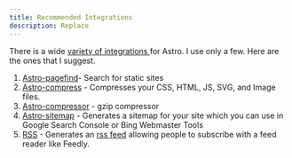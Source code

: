 ```yaml
---
title: Recommended Integrations
description: Replace
---
```

There is a wide [variety of integrations ](https://astro.build/integrations/)for Astro. I use only a few. Here are the ones that I suggest.



1. [Astro-pagefind](https://github.com/shishkin/astro-pagefind)- Search for static sites
2. [Astro-compress](https://github.com/astro-community/AstroCompress#readme) - Compresses your CSS, HTML, JS, SVG, and Image files. 
3. [Astro-compressor](https://github.com/sondr3/astro-compressor) - gzip compressor
4. [Astro-sitemap](https://docs.astro.build/en/guides/integrations-guide/sitemap/) - Generates a sitemap for your site which you can use in Google Search Console or Bing Webmaster Tools
5. [RSS](https://docs.astro.build/en/guides/rss/) - Generates an [rss feed](https://aboutfeeds.com/) allowing people to subscribe with a feed reader like Feedly. 